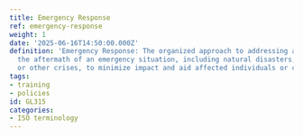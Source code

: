 ```yaml
---
title: Emergency Response
ref: emergency-response
weight: 1
date: '2025-06-16T14:50:00.000Z'
definition: 'Emergency Response: The organized approach to addressing and managing
  the aftermath of an emergency situation, including natural disasters, accidents,
  or other crises, to minimize impact and aid affected individuals or communities.'
tags:
- training
- policies
id: GL315
categories:
- ISO terminology
---
```


